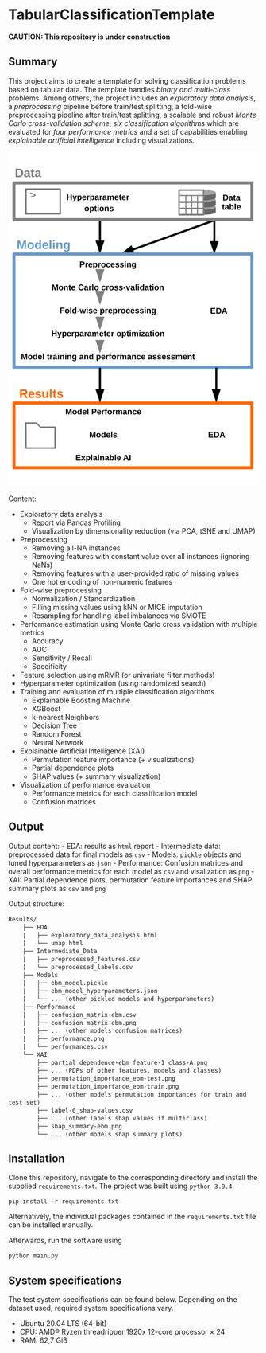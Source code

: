 # TabularClassificationTemplate

**CAUTION: This repository is under construction**


## Summary
This project aims to create a template for solving classification problems based on tabular data.
The template handles *binary and multi-class* problems. Among others, the project includes an *exploratory data analysis*, a *preprocessing* pipeline before train/test splitting, a fold-wise preprocessing pipeline after train/test splitting, a scalable and robust *Monte Carlo cross-validation scheme*, *six classification algorithms* which are evaluated for *four performance metrics* and a set of capabilities enabling *explainable artificial intelligence* including visualizations.

<img src="Assets/tct_flow_simple.png" alt="Workflow diagram" width="600"/>

Content:

- Exploratory data analysis 
    - Report via Pandas Profiling
    - Visualization by dimensionality reduction (via PCA, tSNE and UMAP)
- Preprocessing
    - Removing all-NA instances
    - Removing features with constant value over all instances (ignoring NaNs)
    - Removing features with a user-provided ratio of missing values
    - One hot encoding of non-numeric features
- Fold-wise preprocessing
    - Normalization / Standardization
    - Filling missing values using kNN or MICE imputation
    - Resampling for handling label imbalances via SMOTE
- Performance estimation using Monte Carlo cross validation with multiple metrics
    - Accuracy
    - AUC
    - Sensitivity / Recall
    - Specificity
- Feature selection using mRMR (or univariate filter methods)
- Hyperparameter optimization (using randomized search)
- Training and evaluation of multiple classification algorithms
    - Explainable Boosting Machine
    - XGBoost
    - k-nearest Neighbors
    - Decision Tree
    - Random Forest
    - Neural Network
- Explainable Artificial Intelligence (XAI)
    - Permutation feature importance (+ visualizations)
    - Partial dependence plots
    - SHAP values (+ summary visualization)
- Visualization of performance evaluation
    - Performance metrics for each classification model
    - Confusion matrices

## Output
Output content:
    - EDA: results as `html` report
    - Intermediate data: preprocessed data for final models as `csv`
    - Models: `pickle` objects and tuned hyperparameters as `json`
    - Performance: Confusion matrices and overall performance metrics for each model as `csv` and visalization as `png`
    - XAI: Partial dependence plots, permutation feature importances and SHAP summary plots as `csv` and `png`
    
Output structure:
    
```
Results/
    ├── EDA
    |   ├── exploratory_data_analysis.html
    |   └── umap.html
    ├── Intermediate_Data
    |   ├── preprocessed_features.csv
    |   └── preprocessed_labels.csv
    ├── Models
    |   ├── ebm_model.pickle
    |   ├── ebm_model_hyperparameters.json
    |   └── ... (other pickled models and hyperparameters)
    ├── Performance
    |   ├── confusion_matrix-ebm.csv
    |   ├── confusion_matrix-ebm.png
    |   ├── ... (other models confusion matrices)
    |   ├── performance.png
    |   └── performances.csv
    └── XAI
        ├── partial_dependence-ebm_feature-1_class-A.png
        ├── ... (PDPs of other features, models and classes)
        ├── permutation_importance_ebm-test.png
        ├── permutation_importance_ebm-train.png
        ├── ... (other models permutation importances for train and test set)
        ├── label-0_shap-values.csv
        ├── ... (other labels shap values if multiclass)
        ├── shap_summary-ebm.png
        └── ... (other models shap summary plots)
```

## Installation
Clone this repository, navigate to the corresponding directory and install the supplied `requirements.txt`. The project was built using `python 3.9.4`.
```
pip install -r requirements.txt
```
Alternatively, the individual packages contained in the `requirements.txt` file can be installed manually.

Afterwards, run the software using 
```
python main.py
```

## System specifications
The test system specifications can be found below. Depending on the dataset used, required system specifications vary.

- Ubuntu 20.04 LTS (64-bit)
- CPU: AMD® Ryzen threadripper 1920x 12-core processor × 24 
- RAM: 62,7 GiB

